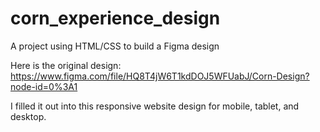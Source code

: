 # corn_experience_design
A project using HTML/CSS to build a Figma design

Here is the original design: https://www.figma.com/file/HQ8T4jW6T1kdDOJ5WFUabJ/Corn-Design?node-id=0%3A1

I filled it out into this responsive website design for mobile, tablet, and desktop.
